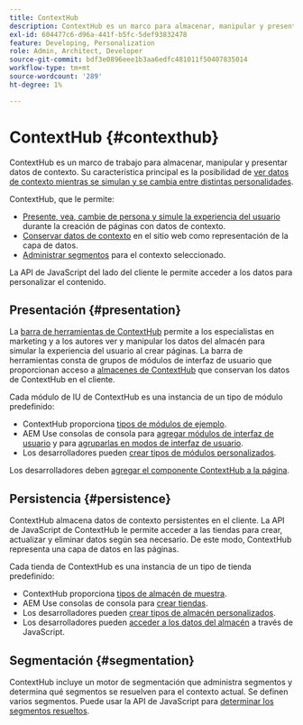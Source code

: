 ```yaml
---
title: ContextHub
description: ContextHub es un marco para almacenar, manipular y presentar datos de contexto
exl-id: 604477c6-d96a-441f-b5fc-5def93832478
feature: Developing, Personalization
role: Admin, Architect, Developer
source-git-commit: bdf3e0896eee1b3aa6edfc481011f50407835014
workflow-type: tm+mt
source-wordcount: '289'
ht-degree: 1%

---
```


# ContextHub {#contexthub}

ContextHub es un marco de trabajo para almacenar, manipular y presentar datos de contexto. Su característica principal es la posibilidad de [ver datos de contexto mientras se simulan y se cambia entre distintas personalidades](/help/sites-cloud/authoring/personalization/contexthub.md).

ContextHub, que le permite:

* [Presente, vea, cambie de persona y simule la experiencia del usuario](#presentation) durante la creación de páginas con datos de contexto.
* [Conservar datos de contexto](#persistence) en el sitio web como representación de la capa de datos.
* [Administrar segmentos](#segmentation) para el contexto seleccionado.

La API de JavaScript del lado del cliente le permite acceder a los datos para personalizar el contenido.

## Presentación {#presentation}

La [barra de herramientas de ContextHub](/help/sites-cloud/authoring/personalization/contexthub.md) permite a los especialistas en marketing y a los autores ver y manipular los datos del almacén para simular la experiencia del usuario al crear páginas. La barra de herramientas consta de grupos de módulos de interfaz de usuario que proporcionan acceso a [almacenes de ContextHub](#persistence) que conservan los datos de ContextHub en el cliente.

Cada módulo de IU de ContextHub es una instancia de un tipo de módulo predefinido:

* ContextHub proporciona [tipos de módulos de ejemplo](sample-modules.md).
* AEM Use consolas de consola para [agregar módulos de interfaz de usuario](configuring-contexthub.md#adding-a-ui-module) y para [agruparlas en modos de interfaz de usuario](configuring-contexthub.md#adding-a-ui-mode).
* Los desarrolladores pueden [crear tipos de módulos personalizados](extending-contexthub.md#creating-contexthub-ui-module-types).

Los desarrolladores deben [agregar el componente ContextHub a la página](configuring-contexthub.md).

## Persistencia {#persistence}

ContextHub almacena datos de contexto persistentes en el cliente. La API de JavaScript de ContextHub le permite acceder a las tiendas para crear, actualizar y eliminar datos según sea necesario. De este modo, ContextHub representa una capa de datos en las páginas.

Cada tienda de ContextHub es una instancia de un tipo de tienda predefinido:

* ContextHub proporciona [tipos de almacén de muestra](sample-stores.md).
* AEM Use consolas de consola para [crear tiendas](configuring-contexthub.md#creating-a-contexthub-store).
* Los desarrolladores pueden [crear tipos de almacén personalizados](extending-contexthub.md#creating-custom-store-candidates).
* Los desarrolladores pueden [acceder a los datos del almacén](adding-contexthub.md#interacting-with-contexthub-stores) a través de JavaScript.

## Segmentación {#segmentation}

ContextHub incluye un motor de segmentación que administra segmentos y determina qué segmentos se resuelven para el contexto actual. Se definen varios segmentos. Puede usar la API de JavaScript para [determinar los segmentos resueltos](adding-contexthub.md#determining-resolved-contexthub-segments).
